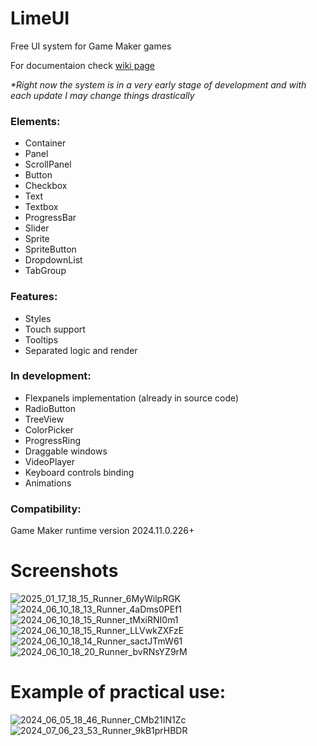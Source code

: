 # LimeUI
Free UI system for Game Maker games

For documentaion check [wiki page](https://github.com/Limekys/LimeUI/wiki)

_*Right now the system is in a very early stage of development and with each update I may change things drastically_

### Elements:
- Container
- Panel
- ScrollPanel
- Button
- Checkbox
- Text
- Textbox
- ProgressBar
- Slider
- Sprite
- SpriteButton
- DropdownList
- TabGroup

### Features:
- Styles
- Touch support
- Tooltips
- Separated logic and render

### In development:
- Flexpanels implementation (already in source code)
- RadioButton
- TreeView
- ColorPicker
- ProgressRing
- Draggable windows
- VideoPlayer
- Keyboard controls binding
- Animations

### Compatibility:
Game Maker runtime version
2024.11.0.226+

# Screenshots
![2025_01_17_18_15_Runner_6MyWilpRGK](https://github.com/user-attachments/assets/71de4a67-57e9-4891-b797-b9a0914cd027)
![2024_06_10_18_13_Runner_4aDms0PEf1](https://github.com/Limekys/LimeUI/assets/58959645/4dd2b6d6-d591-47cf-a0ab-a030b5569e92)
![2024_06_10_18_15_Runner_tMxiRNI0m1](https://github.com/Limekys/LimeUI/assets/58959645/6e65210c-549b-4e5e-b1e4-2d7276fa8982)
![2024_06_10_18_15_Runner_LLVwkZXFzE](https://github.com/Limekys/LimeUI/assets/58959645/a25923cb-c01d-4fb0-9f57-b0d27881d1e3)
![2024_06_10_18_14_Runner_sactJTmW61](https://github.com/Limekys/LimeUI/assets/58959645/fb7308e7-850d-41df-a3d7-037f2fd45653)
![2024_06_10_18_20_Runner_bvRNsYZ9rM](https://github.com/Limekys/LimeUI/assets/58959645/560d8d17-f088-4ded-99df-f6798940bc0b)

# Example of practical use:
![2024_06_05_18_46_Runner_CMb21IN1Zc](https://github.com/Limekys/LimeUI/assets/58959645/819f2999-4040-41a5-aa86-d43d8c5a2f58)
![2024_07_06_23_53_Runner_9kB1prHBDR](https://github.com/Limekys/LimeUI/assets/58959645/d160a519-a463-4198-8404-fe037fd558dc)
